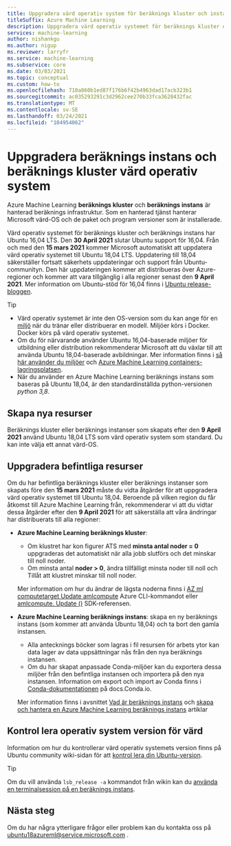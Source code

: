 ```yaml
---
title: Uppgradera värd operativ system för beräknings kluster och instans
titleSuffix: Azure Machine Learning
description: Uppgradera värd operativ systemet för beräknings kluster och beräknings instans från Ubuntu 16,04 LTS till 18,04 LTS.
services: machine-learning
author: nishankgu
ms.author: nigup
ms.reviewer: larryfr
ms.service: machine-learning
ms.subservice: core
ms.date: 03/03/2021
ms.topic: conceptual
ms.custom: how-to
ms.openlocfilehash: 710a860b1ed87f176b6f42b4963dad17acb323b1
ms.sourcegitcommit: ac035293291c3d2962cee270b33fca3628432fac
ms.translationtype: MT
ms.contentlocale: sv-SE
ms.lasthandoff: 03/24/2021
ms.locfileid: "104954062"
---
```

# <a name="upgrade-compute-instance-and-compute-cluster-host-os"></a>Uppgradera beräknings instans och beräknings kluster värd operativ system

Azure Machine Learning __beräknings kluster__ och __beräknings instans__ är hanterad beräknings infrastruktur. Som en hanterad tjänst hanterar Microsoft värd-OS och de paket och program versioner som är installerade.

Värd operativ systemet för beräknings kluster och beräknings instans har Ubuntu 16,04 LTS. Den **30 April 2021** slutar Ubuntu support för 16,04. Från och med den __15 mars 2021__ kommer Microsoft automatiskt att uppdatera värd operativ systemet till Ubuntu 18,04 LTS. Uppdatering till 18,04 säkerställer fortsatt säkerhets uppdateringar och support från Ubuntu-communityn. Den här uppdateringen kommer att distribueras över Azure-regioner och kommer att vara tillgänglig i alla regioner senast den __9 April 2021__. Mer information om Ubuntu-stöd för 16,04 finns i [Ubuntu release-bloggen](https://wiki.ubuntu.com/Releases).

> [!TIP]
> * Värd operativ systemet är inte den OS-version som du kan ange för en [miljö](how-to-use-environments.md) när du tränar eller distribuerar en modell. Miljöer körs i Docker. Docker körs på värd operativ systemet.
> * Om du för närvarande använder Ubuntu 16,04-baserade miljöer för utbildning eller distribution rekommenderar Microsoft att du växlar till att använda Ubuntu 18,04-baserade avbildningar. Mer information finns i [så här använder du miljöer](how-to-use-environments.md) och [Azure Machine Learning containers-lagringsplatsen](https://github.com/Azure/AzureML-Containers/tree/master/base).
> * När du använder en Azure Machine Learning beräknings instans som baseras på Ubuntu 18,04, är den standardinställda python-versionen _python 3,8_.
## <a name="creating-new-resources"></a>Skapa nya resurser

Beräknings kluster eller beräknings instanser som skapats efter den __9 April 2021__ använd Ubuntu 18,04 LTS som värd operativ system som standard. Du kan inte välja ett annat värd-OS.

## <a name="upgrade-existing-resources"></a>Uppgradera befintliga resurser

Om du har befintliga beräknings kluster eller beräknings instanser som skapats före den __15 mars 2021__ måste du vidta åtgärder för att uppgradera värd operativ systemet till Ubuntu 18,04. Beroende på vilken region du får åtkomst till Azure Machine Learning från, rekommenderar vi att du vidtar dessa åtgärder efter den __9 April 2021__ för att säkerställa att våra ändringar har distribuerats till alla regioner:

* __Azure Machine Learning beräknings kluster__:

    * Om klustret har kon figurer ATS med __minsta antal noder = 0__ uppgraderas det automatiskt när alla jobb slutförs och det minskar till noll noder.
    * Om minsta antal __noder > 0__, ändra tillfälligt minsta noder till noll och Tillåt att klustret minskar till noll noder.

    Mer information om hur du ändrar de lägsta noderna finns i [AZ ml computetarget Update amlcompute](https://docs.microsoft.com/cli/azure/ext/azure-cli-ml/ml/computetarget/update#ext_azure_cli_ml_az_ml_computetarget_update_amlcompute) Azure CLI-kommandot eller [amlcompute. Update ()](https://docs.microsoft.com/python/api/azureml-core/azureml.core.compute.amlcompute.amlcompute#update-min-nodes-none--max-nodes-none--idle-seconds-before-scaledown-none-) SDK-referensen.

* __Azure Machine Learning beräknings instans__: skapa en ny beräknings instans (som kommer att använda Ubuntu 18,04) och ta bort den gamla instansen.

    * Alla antecknings böcker som lagras i fil resursen för arbets ytor kan data lager av data uppsättningar nås från den nya beräknings instansen.
    * Om du har skapat anpassade Conda-miljöer kan du exportera dessa miljöer från den befintliga instansen och importera på den nya instansen. Information om export och import av Conda finns i [Conda-dokumentationen](https://docs.conda.io/) på docs.Conda.io.

    Mer information finns i avsnittet [Vad är beräknings instans](concept-compute-instance.md) och [skapa och hantera en Azure Machine Learning beräknings instans](how-to-create-manage-compute-instance.md) artiklar

## <a name="check-host-os-version"></a>Kontrol lera operativ system version för värd

Information om hur du kontrollerar värd operativ systemets version finns på Ubuntu community wiki-sidan för att [kontrol lera din Ubuntu-version](https://help.ubuntu.com/community/CheckingYourUbuntuVersion).

> [!TIP]
> Om du vill använda `lsb_release -a` kommandot från wikin kan du [använda en terminalsession på en beräknings instans](how-to-access-terminal.md).
## <a name="next-steps"></a>Nästa steg

Om du har några ytterligare frågor eller problem kan du kontakta oss på [ubuntu18azureml@service.microsoft.com](mailto:ubuntu18azureml@service.microsoft.com) .
